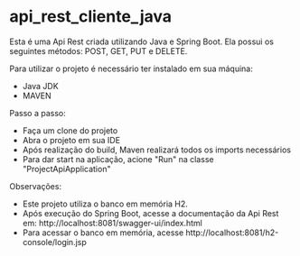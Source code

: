 # api_rest_cliente_java

Esta é uma Api Rest criada utilizando Java e Spring Boot.
Ela possui os seguintes métodos: POST, GET, PUT e DELETE.

Para utilizar o projeto é necessário ter instalado em sua máquina:
- Java JDK
- MAVEN

Passo a passo:
- Faça um clone do projeto
- Abra o projeto em sua IDE
- Após realização do build, Maven realizará todos os imports necessários
- Para dar start na aplicação, acione "Run" na classe "ProjectApiApplication"

Observações: 
- Este projeto utiliza o banco em memória H2.
- Após execução do Spring Boot, acesse a documentação da Api Rest em: http://localhost:8081/swagger-ui/index.html 
- Para acessar o banco em memória, acesse http://localhost:8081/h2-console/login.jsp
